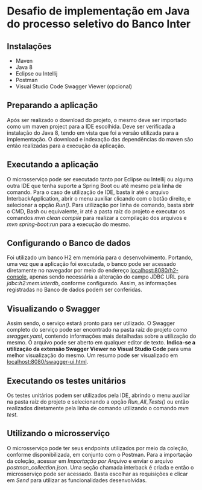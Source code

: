 # Desafio de implementação em Java do processo seletivo do Banco Inter

## Instalações

- Maven
- Java 8
- Eclipse ou Intellij
- Postman
- Visual Studio Code Swagger Viewer (opcional)

## Preparando a aplicação

Após ser realizado o download do projeto, o mesmo deve ser importado como um maven project para a IDE escolhida. Deve ser verificada a instalação do Java 8, tendo em vista que foi a versão utilizada para a implementação. O download e indexação das dependências do maven são então realizadas para a execução da aplicação.

## Executando a aplicação

O microsserviço pode ser executado tanto por Eclipse ou Intellij ou alguma outra IDE que tenha suporte a Spring Boot ou até mesmo pela linha de comando. Para o caso de utilização de IDE, basta ir até o arquivo InterbackApplication, abrir o menu auxiliar clicando com o botão direito, e selecionar a opção _Run()_. Para utilização por linha de comando, basta abrir o CMD, Bash ou equivalente, ir até a pasta raíz do projeto e executar os comandos _mvn clean compile_ para realizar a compilação dos arquivos e _mvn spring-boot:run_ para a execução do mesmo.

## Configurando o Banco de dados

Foi utilizado um banco H2 em memória para o desenvolvimento. Portando, uma vez que a aplicação foi executada, o banco pode ser acessado diretamente no navegador por meio do endereço [localhost:8080/h2-console](localhost:8080/h2-console), apenas sendo necessária a alteração do campo JDBC URL para _jdbc:h2:mem:interdb_, conforme configurado. Assim, as informações registradas no Banco de dados podem ser conferidas.

## Visualizando o Swagger

Assim sendo, o serviço estará pronto para ser utilizado. O Swagger completo do serviço pode ser encontrado na pasta raíz do projeto como _swagger.yaml_, contendo informações mais detalhadas sobre a utilização do mesmo. O arquivo pode ser aberto em qualquer editor de texto. **Indica-se a utilização da extensão Swagger Viewer no Visual Studio Code** para uma melhor visualização do mesmo. Um resumo pode ser visualizado em [localhost:8080/swagger-ui.html](localhost:8080/swagger-ui.html).

## Executando os testes unitários

Os testes unitários podem ser utilizados pela IDE, abrindo o menu auxiliar na pasta raíz do projeto e selecionando a opção _Run_All_Tests()_ ou então realizados diretamente pela linha de comando utilizando o comando _mvn test_.

## Utilizando o microsserviço

O microsserviço pode ter seus endpoints utilizados por meio da coleção, conforme disponibilizada, em conjunto com o Postman. Para a importação da coleção, acessar em _Importação por Arquivo_ e enviar o arquivo _postman_collection.json_. Uma seção chamada interback é criada e então o microsserviço pode ser acessado. Basta escolhar as requisições e clicar em _Send_ para utilizar as funcionalidades desenvolvidas.
